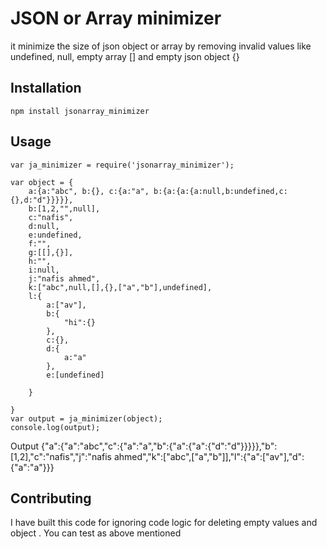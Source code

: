 JSON or Array minimizer
=========

it minimize the size of json object or array by removing invalid values like undefined, null, empty array [] and empty json object {}

## Installation

  `npm install jsonarray_minimizer`

## Usage

    var ja_minimizer = require('jsonarray_minimizer');

    var object = {
        a:{a:"abc", b:{}, c:{a:"a", b:{a:{a:{a:null,b:undefined,c:{},d:"d"}}}}},
        b:[1,2,"",null],
        c:"nafis",
        d:null,
        e:undefined,
        f:"",
        g:[[],{}],
        h:"",
        i:null,
        j:"nafis ahmed",
        k:["abc",null,[],{},["a","b"],undefined],
        l:{
            a:["av"],
            b:{
                "hi":{}
            },
            c:{},
            d:{
                a:"a"
            },
            e:[undefined]

        }

    }
    var output = ja_minimizer(object);
    console.log(output);



  Output
  {"a":{"a":"abc","c":{"a":"a","b":{"a":{"a":{"d":"d"}}}}},"b":[1,2],"c":"nafis","j":"nafis ahmed","k":["abc",["a","b"]],"l":{"a":["av"],"d":{"a":"a"}}}

  ## Contributing

  I have built this code for ignoring code logic for deleting empty values and object . You can test as above mentioned
